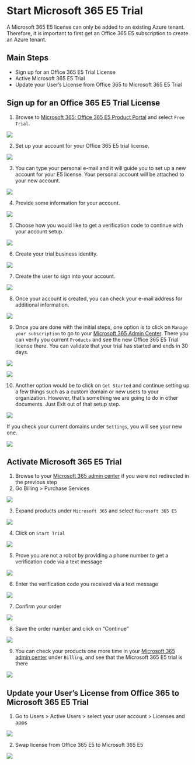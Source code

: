 # Start Microsoft 365 E5 Trial

A Microsoft 365 E5 license can only be added to an existing Azure tenant. Therefore, it is important to first get an Office 365 E5 subscription to create an Azure tenant.

## Main Steps
* Sign up for an Office 365 E5 Trial License
* Active Microsoft 365 E5 Trial 
* Update your User’s License from Office 365 to Microsoft 365 E5 Trial

## Sign up for an Office 365 E5 Trial License
1. Browse to [Microsoft 365: Office 365 E5 Product Portal](https://www.microsoft.com/en-us/microsoft-365/enterprise/office-365-e5?rtc=1&activetab=pivot:overviewtab) and select `Free Trial`.

![](../resources/images/prepare/startM365E5Trial/2021-05-14_01_office365_trial_product.png)
 
2. Set up your account for your Office 365 E5 trial license.

![](../resources/images/prepare/startM365E5Trial/2021-05-14_02_office365_start_setup.png)
 
3. You can type your personal e-mail and it will guide you to set up a new account for your E5 license. Your personal account will be attached to your new account.

![](../resources/images/prepare/startM365E5Trial/2021-05-14_03_office365_use_email.png)

4. Provide some information for your account.

![](../resources/images/prepare/startM365E5Trial/2021-05-14_04_office365_personal_info.png)

5. Choose how you would like to get a verification code to continue with your account setup.

![](../resources/images/prepare/startM365E5Trial/2021-05-14_05_office365_choose_verification_method.png)

6. Create your trial business identity.

![](../resources/images/prepare/startM365E5Trial/2021-05-14_06_office365_create_business_identity.png)

7. Create the user to sign into your account.

![](../resources/images/prepare/startM365E5Trial/2021-05-14_07_office365_create_user.png)

8. Once your account is created, you can check your e-mail address for additional information.

![](../resources/images/prepare/startM365E5Trial/2021-05-14_08_office365_check_email.png)

9. Once you are done with the initial steps, one option is to click on `Manage your subscription` to go to your [Microsoft 365 Admin Center](https://admin.microsoft.com/). There you can verify you current `Products` and see the new Office 365 E5 Trial license there. You can validate that your trial has started and ends in 30 days.

![](../resources/images/prepare/startM365E5Trial/2021-05-14_09_office365_verify_product.png)

![](../resources/images/prepare/startM365E5Trial/2021-05-14_10_office365_e5_trial_product.png)

10. Another option would be to click on `Get Started` and continue setting up a few things such as a custom domain or new users to your organization. However, that’s something we are going to do in other documents. Just Exit out of that setup step.

![](../resources/images/prepare/startM365E5Trial/2021-05-14_11_office365_another_option.png) 

If you check your current domains under `Settings`, you will see your new one.

![](../resources/images/prepare/startM365E5Trial/2021-05-14_12_office365_current_domain.png)

## Activate Microsoft 365 E5 Trial 

1. Browse to your [Microsoft 365 admin center](https://admin.microsoft.com/) if you were not redirected in the previous step 
2. Go Billing > Purchase Services

![](../resources/images/prepare/startM365E5Trial/2021-05-14_13_m365_activate_e5_trial.png)

3. Expand products under `Microsoft 365` and select `Microsoft 365 E5`

![](../resources/images/prepare/startM365E5Trial/2021-05-14_14_m365_e5_trial_select.png)

4. Click on `Start Trial`

![](../resources/images/prepare/startM365E5Trial/2021-05-14_15_m365_e5_start_trial.png) 

5. Prove you are not a robot by providing a phone number to get a verification code via a text message

![](../resources/images/prepare/startM365E5Trial/2021-05-14_16_m365_setup_not_robot.png) 

6. Enter the verification code you received via a text message

![](../resources/images/prepare/startM365E5Trial/2021-05-14_17_m365_setup_not_robot_enter_code.png) 

7. Confirm your order

![](../resources/images/prepare/startM365E5Trial/2021-05-14_18_m365_setup_confirm_order.png) 

8. Save the order number and click on “Continue”

![](../resources/images/prepare/startM365E5Trial/2021-05-14_19_m365_setup_save_order_number.png)

9. You can check your products one more time in your [Microsoft 365 admin center](https://admin.microsoft.com/) under `Billing`, and see that the Microsoft 365 E5 trial is there

![](../resources/images/prepare/startM365E5Trial/2021-05-14_20_m365_admin_center_check_product.png)

## Update your User’s License from Office 365 to Microsoft 365 E5 Trial

1. Go to Users > Active Users > select your user account > Licenses and apps

![](../resources/images/prepare/startM365E5Trial/2021-05-14_21_update_users_license.png)

2. Swap license from Office 365 E5 to Microsoft 365 E5

![](../resources/images/prepare/startM365E5Trial/2021-05-14_22_swap_o365_to_m365_license.png)